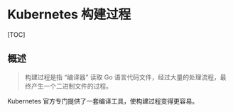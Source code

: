 # Kubernetes 构建过程

[TOC]

## 概述

> 构建过程是指 “编译器” 读取 Go 语言代码文件，经过大量的处理流程，最终产生一个二进制文件的过程。

Kubernetes 官方专门提供了一套编译工具，使构建过程变得更容易。


